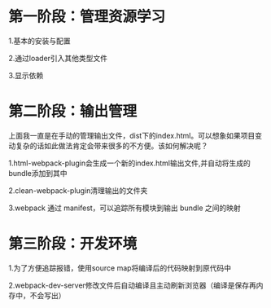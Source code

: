 # 第一阶段：管理资源学习

[^版本version:]: 1.0.0

1.基本的安装与配置

2.通过loader引入其他类型文件

3.显示依赖



# 第二阶段：输出管理

[^版本version]: 1.1.0

上面我一直是在手动的管理输出文件，dist下的index.html。可以想象如果项目变动复杂的话如此做法肯定会带来很多的不方便。该如何解决呢？

1.html-webpack-plugin会生成一个新的index.html输出文件,并自动将生成的bundle添加到其中

2.clean-webpack-plugin清理输出的文件夹

3.webpack 通过 manifest，可以追踪所有模块到输出 bundle 之间的映射

# 第三阶段：开发环境

[^版本version]: 1.2.0

1.为了方便追踪报错，使用source map将编译后的代码映射到原代码中

2.webpack-dev-server修改文件后自动编译且主动刷新浏览器（编译是保存再内存中，不会写出）



